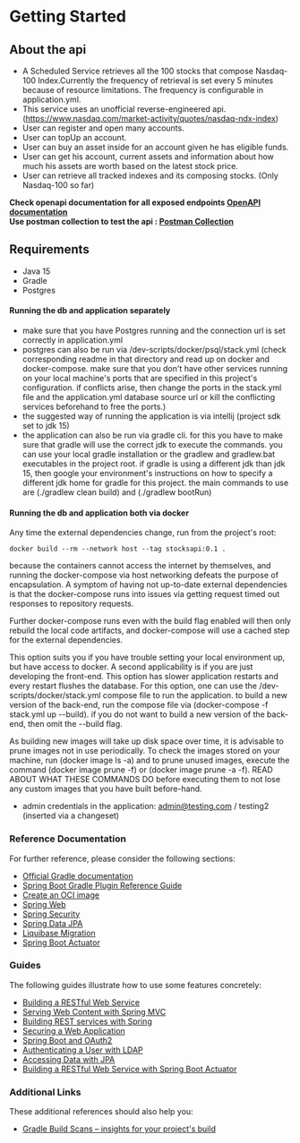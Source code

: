 # Getting Started

## About the api 

* A Scheduled Service retrieves  all the 100 stocks that compose Nasdaq-100 Index.Currently the frequency of retrieval is set every
5 minutes because of resource limitations. The frequency is configurable in application.yml.
* This service uses an unofficial reverse-engineered api. (https://www.nasdaq.com/market-activity/quotes/nasdaq-ndx-index)
* User can register and open many accounts.
* User can topUp an account.
* User can buy an asset inside for an account given he has eligible funds.
* User can get his account, current assets and information about how much his assets are worth
based on the latest stock price.
* User can retrieve all tracked indexes and  its composing stocks. (Only Nasdaq-100 so far)

**Check openapi documentation for all exposed endpoints [OpenAPI documentation](documentation/)**
<br>
**Use postman collection to test the api : [Postman Collection](documentation/)**  

## Requirements

* Java 15
* Gradle 
* Postgres

#### Running the db and application separately

* make sure that you have Postgres running and the connection url is set correctly in application.yml
* postgres can also be run via /dev-scripts/docker/psql/stack.yml (check corresponding readme in that
directory and read up on docker and docker-compose. make sure that you don't have other services running
on your local machine's ports that are specified in this project's configuration. if conflicts arise,
then change the ports in the stack.yml file and the application.yml database source url or kill the
conflicting services beforehand to free the ports.)
* the suggested way of running the application is via intellij (project sdk set to jdk 15)
* the application can also be run via gradle cli. for this you have to make sure that gradle will use
the correct jdk to execute the commands. you can use your local gradle installation or the gradlew and
gradlew.bat executables in the project root. if gradle is using a different jdk than jdk 15, then google
your environment's instructions on how to specify a different jdk home for gradle for this project.
the main commands to use are (./gradlew clean build) and (./gradlew bootRun)

#### Running the db and application both via docker

Any time the external dependencies change, run from the project's root:
```
docker build --rm --network host --tag stocksapi:0.1 .
```
because the containers cannot access the internet by themselves, and running
the docker-compose via host networking defeats the purpose of encapsulation.
A symptom of having not up-to-date external dependencies is that the docker-compose
runs into issues via getting request timed out responses to repository requests.

Further docker-compose runs even with the build flag enabled will then only rebuild
the local code artifacts, and docker-compose will use a cached step for the external dependencies.

This option suits you if you have trouble setting your local environment up, but have access to docker.
A second applicability is if you are just developing the front-end. This option has slower application
restarts and every restart flushes the database. For this option, one can use the
/dev-scripts/docker/stack.yml compose file to run the application. to build a new version of the back-end,
run the compose file via (docker-compose -f stack.yml up --build). if you do not want to build a new
version of the back-end, then omit the --build flag.

As building new images will take up disk space over time, it is advisable to prune images not in use
periodically. To check the images stored on your machine, run (docker image ls -a) and to prune unused
images, execute the command (docker image prune -f) or (docker image prune -a -f). READ ABOUT WHAT THESE
COMMANDS DO before executing them to not lose any custom images that you have built before-hand.

* admin credentials in the application: admin@testing.com / testing2 (inserted via a changeset)

### Reference Documentation
For further reference, please consider the following sections:

* [Official Gradle documentation](https://docs.gradle.org)
* [Spring Boot Gradle Plugin Reference Guide](https://docs.spring.io/spring-boot/docs/2.3.5.RELEASE/gradle-plugin/reference/html/)
* [Create an OCI image](https://docs.spring.io/spring-boot/docs/2.3.5.RELEASE/gradle-plugin/reference/html/#build-image)
* [Spring Web](https://docs.spring.io/spring-boot/docs/2.3.5.RELEASE/reference/htmlsingle/#boot-features-developing-web-applications)
* [Spring Security](https://docs.spring.io/spring-boot/docs/2.3.5.RELEASE/reference/htmlsingle/#boot-features-security)
* [Spring Data JPA](https://docs.spring.io/spring-boot/docs/2.3.5.RELEASE/reference/htmlsingle/#boot-features-jpa-and-spring-data)
* [Liquibase Migration](https://docs.spring.io/spring-boot/docs/2.3.5.RELEASE/reference/htmlsingle/#howto-execute-liquibase-database-migrations-on-startup)
* [Spring Boot Actuator](https://docs.spring.io/spring-boot/docs/2.3.5.RELEASE/reference/htmlsingle/#production-ready)

### Guides
The following guides illustrate how to use some features concretely:

* [Building a RESTful Web Service](https://spring.io/guides/gs/rest-service/)
* [Serving Web Content with Spring MVC](https://spring.io/guides/gs/serving-web-content/)
* [Building REST services with Spring](https://spring.io/guides/tutorials/bookmarks/)
* [Securing a Web Application](https://spring.io/guides/gs/securing-web/)
* [Spring Boot and OAuth2](https://spring.io/guides/tutorials/spring-boot-oauth2/)
* [Authenticating a User with LDAP](https://spring.io/guides/gs/authenticating-ldap/)
* [Accessing Data with JPA](https://spring.io/guides/gs/accessing-data-jpa/)
* [Building a RESTful Web Service with Spring Boot Actuator](https://spring.io/guides/gs/actuator-service/)

### Additional Links
These additional references should also help you:

* [Gradle Build Scans – insights for your project's build](https://scans.gradle.com#gradle)

